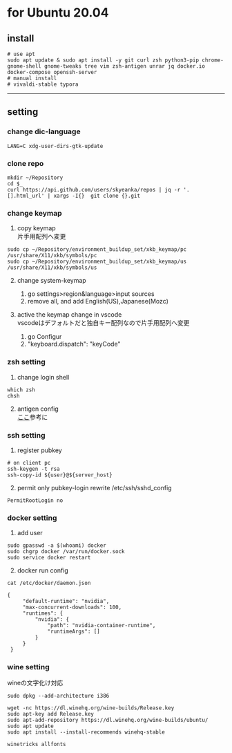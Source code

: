 # for Ubuntu 20.04

## install

```
# use apt
sudo apt update & sudo apt install -y git curl zsh python3-pip chrome-gnome-shell gnome-tweaks tree vim zsh-antigen unrar jq docker.io docker-compose openssh-server
# manual install
# vivaldi-stable typora
```
---

## setting

### change dic-language
```
LANG=C xdg-user-dirs-gtk-update
```

### clone repo
```
mkdir ~/Repository
cd $_
curl https://api.github.com/users/skyeanka/repos | jq -r '.[].html_url' | xargs -I{}  git clone {}.git
```

### change keymap

1. copy keymap  
   片手用配列へ変更
  ```
  sudo cp ~/Repository/environment_buildup_set/xkb_keymap/pc /usr/share/X11/xkb/symbols/pc
  sudo cp ~/Repository/environment_buildup_set/xkb_keymap/us /usr/share/X11/xkb/symbols/us
  ```

2. change system-keymap
    1. go settings>region&language>input sources
    2. remove all, and add English(US),Japanese(Mozc)

3. active the keymap change in vscode  
  vscodeはデフォルトだと独自キー配列なので片手用配列へ変更

    1. go Configur 
    2. "keyboard.dispatch": "keyCode"


### zsh setting
1. change login shell
```
which zsh
chsh
```
2. antigen config  
[ここ](https://qiita.com/t-yng/items/2f138968939b8f75ba6a)参考に

### ssh setting
1. register pubkey
```
# on client pc
ssh-keygen -t rsa
ssh-copy-id ${user}@${server_host}
```
2. permit only pubkey-login
rewrite /etc/ssh/sshd_config
```:/etc/ssh/sshd_config
PermitRootLogin no
```

### docker setting
1. add user

```
sudo gpasswd -a $(whoami) docker
sudo chgrp docker /var/run/docker.sock
sudo service docker restart
```

2. docker run config

```
cat /etc/docker/daemon.json

{
     "default-runtime": "nvidia",
     "max-concurrent-downloads": 100,
     "runtimes": {
         "nvidia": {
             "path": "nvidia-container-runtime",
             "runtimeArgs": []
         }
     }
 }
```

### wine setting

wineの文字化け対応
```
sudo dpkg --add-architecture i386

wget -nc https://dl.winehq.org/wine-builds/Release.key
sudo apt-key add Release.key
sudo apt-add-repository https://dl.winehq.org/wine-builds/ubuntu/
sudo apt update
sudo apt install --install-recommends winehq-stable

winetricks allfonts
```